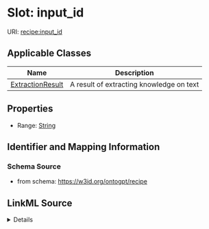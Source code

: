 # Slot: input_id

URI: [recipe:input_id](http://w3id.org/ontogpt/recipe/input_id)



<!-- no inheritance hierarchy -->




## Applicable Classes

| Name | Description |
| --- | --- |
[ExtractionResult](ExtractionResult.md) | A result of extracting knowledge on text






## Properties

* Range: [String](String.md)







## Identifier and Mapping Information







### Schema Source


* from schema: https://w3id.org/ontogpt/recipe




## LinkML Source

<details>
```yaml
name: input_id
from_schema: https://w3id.org/ontogpt/recipe
rank: 1000
alias: input_id
owner: ExtractionResult
domain_of:
- ExtractionResult
range: string

```
</details>